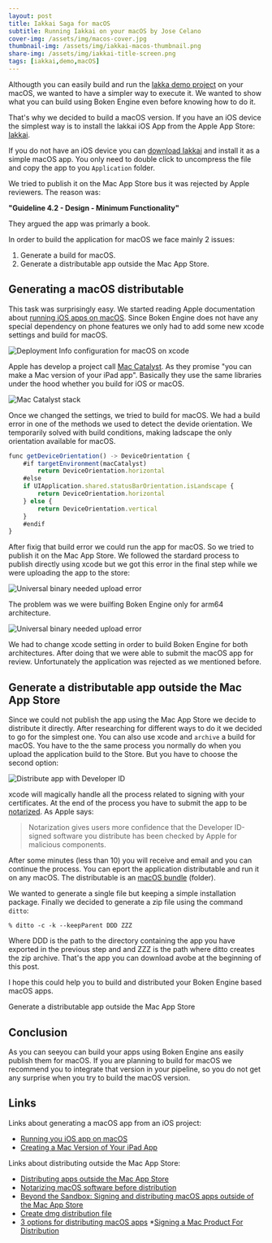 ```yaml
---
layout: post
title: Iakkai Saga for macOS
subtitle: Running Iakkai on your macOS by Jose Celano
cover-img: /assets/img/macos-cover.jpg
thumbnail-img: /assets/img/iakkai-macos-thumbnail.png
share-img: /assets/img/iakkai-title-screen.png
tags: [iakkai,demo,macOS]
---
```


Althougth you can easily build and run the [Iakka demo project](https://github.com/boken-engine/iakkai-saga-the-curse-of-blood) on your macOS, we wanted to have a simpler way to execute it. We wanted to show what you can build using Boken Engine even before knowing how to do it.

That's why we decided to build a macOS version. If you have an iOS device the simplest way is to install the Iakkai iOS App from the Apple App Store: [Iakkai](https://apps.apple.com/app/id1580924283#?platform=ipad).

If you do not have an iOS device you can [download Iakkai](/download/iakkai-1.0.zip) and install it as a simple macOS app. You only need to double click to uncompress the file and copy the app to you `Application` folder.

We tried to publish it on the Mac App Store bus it was rejected by Apple reviewers. The reason was:

**"Guideline 4.2 - Design - Minimum Functionality"**

They argued the app was primarly a book.

In order to build the application for macOS we face mainly 2 issues:

1. Generate a build for macOS.
2. Generate a distributable app outside the Mac App Store.

## Generating a macOS distributable

This task was surprisingly easy. We started reading Apple documentation about [running iOS apps on macOS](https://developer.apple.com/documentation/apple-silicon/running-your-ios-apps-on-macos). Since Boken Engine does not have any special dependency on phone features we only had to add some new xcode settings and build for macOS.

![Deployment Info configuration for macOS on xcode](/assets/img/deployment-info-macos.png)

Apple has develop a project call [Mac Catalyst](https://developer.apple.com/design/human-interface-guidelines/mac-catalyst/overview/introduction/). As they promise "you can make a Mac version of your iPad app". Basically they use the same libraries under the hood whether you build for iOS or macOS.

![Mac Catalyst stack](/assets/img/mac-catalyst-stack.png)

Once we changed the settings, we tried to build for macOS. We had a build error in one of the methods we used to detect the devide orientation. We temporarily solved with build conditions, making ladscape the only orientation available for macOS.

```javascript
func getDeviceOrientation() -> DeviceOrientation {
    #if targetEnvironment(macCatalyst)
        return DeviceOrientation.horizontal
    #else
    if UIApplication.shared.statusBarOrientation.isLandscape {
        return DeviceOrientation.horizontal
    } else {
        return DeviceOrientation.vertical
    }
    #endif
}
```

After fixig that build error we could run the app for macOS. So we tried to publish it on the Mac App Store. We followed the stardard process to publish directly using xcode but we got this error in the final step while we were uploading the app to the store:

![Universal binary needed upload error](/assets/img/error-universal-binary-needed.png)

The problem was we were builfing Boken Engine only for arm64 architecture.

![Universal binary needed upload error](/assets/img/error-boken-engine-only-for-arm64.png)

We had to change xcode setting in order to build Boken Engine for both architectures. After doing that we were able to submit the macOS app for review. Unfortunately the application was rejected as we mentioned before.

## Generate a distributable app outside the Mac App Store

Since we could not publish the app using the Mac App Store we decide to distribute it directly. After researching for different ways to do it we decided to go for the simplest one. You can also use xcode and `archive` a build for macOS. You have to the the same process you normally do when you upload the application build to the Store. But you have to choose the second option:

![Distribute app with Developer ID](/assets/img/distribute-app-with-developer-id.png)

xcode will magically handle all the process related to signing with your certificates. At the end of the process you have to submit the app to be [notarized](https://developer.apple.com/documentation/security/notarizing_macos_software_before_distribution). As Apple says:

> Notarization gives users more confidence that the Developer ID-signed software you distribute has been checked by Apple for malicious components.

After some minutes (less than 10) you will receive and email and you can continue the process. You can eport the application distributable and run it on any macOS. The distributable is an [macOS bundle](https://en.wikipedia.org/wiki/Bundle_(macOS)) (folder).

We wanted to generate a single file but keeping a simple installation package. Finally we decided to generate a zip file using the command `ditto`:

```
% ditto -c -k --keepParent DDD ZZZ
```

Where DDD is the path to the directory containing the app you have exported in the previous step and and ZZZ is the path where ditto creates the zip archive. That's the app you can download avobe at the beginning of this post.

I hope this could help you to build and distributed your Boken Engine based macOS apps.

Generate a distributable app outside the Mac App Store

## Conclusion

As you can seeyou can build your apps using Boken Engine ans easily publish them for macOS. If you are planning to build for macOS we recommend you to integrate that version in your pipeline, so you do not get any surprise when you try to build the macOS version.

## Links

Links about generating a macOS app from an iOS project:

* [Running you iOS app on macOS](https://developer.apple.com/documentation/apple-silicon/running-your-ios-apps-on-macos)
* [Creating a Mac Version of Your iPad App](https://developer.apple.com/documentation/uikit/mac_catalyst/creating_a_mac_version_of_your_ipad_app)

Links about distributing outside the Mac App Store:

* [Distributing apps outside the Mac App Store](https://developer.apple.com/developer-id/)
* [Notarizing macOS software before distribution](https://developer.apple.com/documentation/security/notarizing_macos_software_before_distribution)
* [Beyond the Sandbox: Signing and distributing macOS apps outside of the Mac App Store](https://www.appcoda.com/distribute-macos-apps/)
* [Create dmg distribution file](https://developer.apple.com/library/archive/documentation/Porting/Conceptual/PortingUnix/distributing/distibuting.html)
* [3 options for distributing macOS apps](https://developer.apple.com/forums/thread/128166)
*[Signing a Mac Product For Distribution](https://developer.apple.com/forums/thread/128166)
